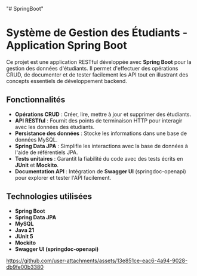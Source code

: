 "# SpringBoot" 
# Système de Gestion des Étudiants - Application Spring Boot  

Ce projet est une application RESTful développée avec **Spring Boot** pour la gestion des données d'étudiants. Il permet d'effectuer des opérations CRUD, de documenter et de tester facilement les API tout en illustrant des concepts essentiels de développement backend.  

## Fonctionnalités  
- **Opérations CRUD** : Créer, lire, mettre à jour et supprimer des étudiants.  
- **API RESTful** : Fournit des points de terminaison HTTP pour interagir avec les données des étudiants.  
- **Persistance des données** : Stocke les informations dans une base de données MySQL.  
- **Spring Data JPA** : Simplifie les interactions avec la base de données à l'aide de référentiels JPA.  
- **Tests unitaires** : Garantit la fiabilité du code avec des tests écrits en **JUnit** et **Mockito**.  
- **Documentation API** : Intégration de **Swagger UI** (springdoc-openapi) pour explorer et tester l'API facilement.  

## Technologies utilisées  
- **Spring Boot**  
- **Spring Data JPA**  
- **MySQL**  
- **Java 21**  
- **JUnit 5**  
- **Mockito**  
- **Swagger UI (springdoc-openapi)**


https://github.com/user-attachments/assets/13e851ce-eac6-4a94-9028-db9fe00b3380

